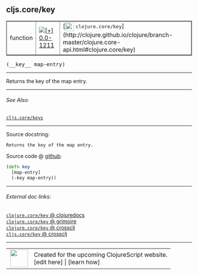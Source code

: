 ## cljs.core/key



 <table border="1">
<tr>
<td>function</td>
<td><a href="https://github.com/cljsinfo/cljs-api-docs/tree/0.0-1211"><img valign="middle" alt="[+] 0.0-1211" title="Added in 0.0-1211" src="https://img.shields.io/badge/+-0.0--1211-lightgrey.svg"></a> </td>
<td>
[<img height="24px" valign="middle" src="http://i.imgur.com/1GjPKvB.png"> <samp>clojure.core/key</samp>](http://clojure.github.io/clojure/branch-master/clojure.core-api.html#clojure.core/key)
</td>
</tr>
</table>


 <samp>
(__key__ map-entry)<br>
</samp>

---

Returns the key of the map entry.



---


###### See Also:

[`cljs.core/keys`](../cljs.core/keys.md)<br>

---


Source docstring:

```
Returns the key of the map entry.
```


Source code @ [github](https://github.com/clojure/clojurescript/blob/r2069/src/cljs/cljs/core.cljs#L5940-L5943):

```clj
(defn key
  [map-entry]
  (-key map-entry))
```

<!--
Repo - tag - source tree - lines:

 <pre>
clojurescript @ r2069
└── src
    └── cljs
        └── cljs
            └── <ins>[core.cljs:5940-5943](https://github.com/clojure/clojurescript/blob/r2069/src/cljs/cljs/core.cljs#L5940-L5943)</ins>
</pre>

-->

---



###### External doc links:

[`clojure.core/key` @ clojuredocs](http://clojuredocs.org/clojure.core/key)<br>
[`clojure.core/key` @ grimoire](http://conj.io/store/v1/org.clojure/clojure/1.7.0-beta3/clj/clojure.core/key/)<br>
[`clojure.core/key` @ crossclj](http://crossclj.info/fun/clojure.core/key.html)<br>
[`cljs.core/key` @ crossclj](http://crossclj.info/fun/cljs.core.cljs/key.html)<br>

---

 <table>
<tr><td>
<img valign="middle" align="right" width="48px" src="http://i.imgur.com/Hi20huC.png">
</td><td>
Created for the upcoming ClojureScript website.<br>
[edit here] | [learn how]
</td></tr></table>

[edit here]:https://github.com/cljsinfo/cljs-api-docs/blob/master/cljsdoc/cljs.core/key.cljsdoc
[learn how]:https://github.com/cljsinfo/cljs-api-docs/wiki/cljsdoc-files

<!--

This information was too distracting to show to readers, but I'll leave it
commented here since it is helpful to:

- pretty-print the data used to generate this document
- and show how to retrieve that data



The API data for this symbol:

```clj
{:description "Returns the key of the map entry.",
 :ns "cljs.core",
 :name "key",
 :signature ["[map-entry]"],
 :history [["+" "0.0-1211"]],
 :type "function",
 :related ["cljs.core/keys"],
 :full-name-encode "cljs.core/key",
 :source {:code "(defn key\n  [map-entry]\n  (-key map-entry))",
          :title "Source code",
          :repo "clojurescript",
          :tag "r2069",
          :filename "src/cljs/cljs/core.cljs",
          :lines [5940 5943]},
 :full-name "cljs.core/key",
 :clj-symbol "clojure.core/key",
 :docstring "Returns the key of the map entry."}

```

Retrieve the API data for this symbol:

```clj
;; from Clojure REPL
(require '[clojure.edn :as edn])
(-> (slurp "https://raw.githubusercontent.com/cljsinfo/cljs-api-docs/catalog/cljs-api.edn")
    (edn/read-string)
    (get-in [:symbols "cljs.core/key"]))
```

-->
